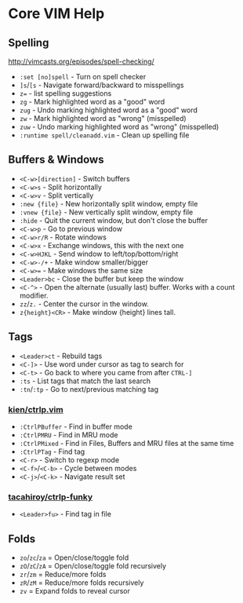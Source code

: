 Core VIM Help
=============

Spelling
--------

http://vimcasts.org/episodes/spell-checking/

* `:set [no]spell`  - Turn on spell checker
* `]s`/`[s`         - Navigate forward/backward to misspellings
* `z=`              - list spelling suggestions
* `zg`              - Mark highlighted word as a "good" word
* `zug`             - Undo marking highlighted word as a "good" word
* `zw`              - Mark highlighted word as "wrong" (misspelled)
* `zuw`             - Undo marking highlighted word as "wrong" (misspelled)
* `:runtime spell/cleanadd.vim`   - Clean up spelling file


Buffers & Windows
-----------------

* `<C-w>[direction]`  - Switch buffers
* `<C-w>s`            - Split horizontally
* `<C-w>v`            - Split vertically
* `:new {file}`       - New horizontally split window, empty file
* `:vnew {file}`      - New vertically split window, empty file
* `:hide`             - Quit the current window, but don't close the buffer
* `<C-w>p`            - Go to previous window
* `<C-w>r/R`          - Rotate windows
* `<C-w>x`            - Exchange windows, this with the next one
* `<C-w>HJKL`         - Send window to left/top/bottom/right
* `<C-w>-/+`          - Make window smaller/bigger
* `<C-w>=`            - Make windows the same size
* `<Leader>bc`        - Close the buffer but keep the window
* `<C-^>`             - Open the alternate (usually last) buffer. Works with a
                        count modifier.
* `zz`/`z.`           - Center the cursor in the window.
* `z{height}<CR>`     - Make window {height} lines tall.

Tags
----

* `<Leader>ct`  - Rebuild tags
* `<C-]>`       - Use word under cursor as tag to search for
* `<C-t>`       - Go back to where you came from after `CTRL-]`
* `:ts`         - List tags that match the last search
* `:tn`/`:tp`   - Go to next/previous matching tag

### [kien/ctrlp.vim](https://github.com/kien/ctrlp.vim) ###

* `:CtrlPBuffer`    - Find in buffer mode
* `:CtrlPMRU`       - Find in MRU mode
* `:CtrlPMixed`     - Find in Files, Buffers and MRU files at the same time
* `:CtrlPTag`       - Find tag
* `<C-r>`           - Switch to regexp mode
* `<C-f>`/`<C-b>`   - Cycle between modes
* `<C-j>`/`<C-k>`   - Navigate result set

### [tacahiroy/ctrlp-funky](https://github.com/tacahiroy/ctrlp-funky) ###

* `<Leader>fu>`     - Find tag in file

Folds
-----

* `zo`/`zc`/`za`    = Open/close/toggle fold
* `zO`/`zC`/`zA`    = Open/close/toggle fold recursively
* `zr`/`zm`         = Reduce/more folds
* `zR`/`zM`         = Reduce/more folds recursively
* `zv`              = Expand folds to reveal cursor

